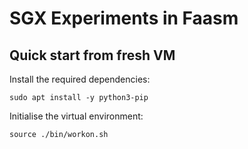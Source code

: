 # SGX Experiments in Faasm

## Quick start from fresh VM

Install the required dependencies:
```
sudo apt install -y python3-pip
```

Initialise the virtual environment:
```
source ./bin/workon.sh
```
